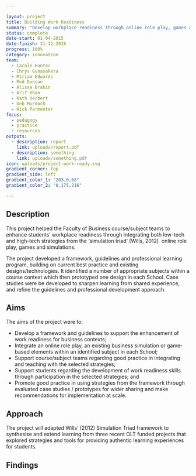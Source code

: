 ```yaml
---

layout: project
title: Building Work Readiness
summary: "Develop workplace readiness through online role play, games and simulations."
status: complete
date-start: 01-04-2015
date-finish: 31-12-2016
progress: 100%
category: innovation
team:
  - Carole Hunter
  - Chrys Gunasakera
  - Miriam Edwards
  - Rod Duncan
  - Alissa Brabin
  - Arif Khan
  - Kath Herbert
  - Deb Murdoch
  - Rick Parmenter
focus:
  - pedagogy
  - practice
  - resources
outputs:
  - description: report
    link: uploads/report.pdf
  - description: something
    link: uploads/something.pdf
icon: uploads/project-work-ready.svg
gradient_corner: top
gradient_side: left
gradient_color_1: "203,0,68"
gradient_color_2: "0,175,216"

---
```


## Description

This project helped the Faculty of Business course/subject teams to enhance students’ workplace readiness through integrating both low­-tech and high­-tech strategies from the ‘simulation triad’ (Wills, 2012) ­ online role play, games and simulations.

The project developed a framework, guidelines and professional learning program, building on current best practice and existing designs/technologies. It identified a number of appropriate subjects within a course context which then prototyped one design in each School. Case studies were be developed to sharpen learning from shared experience, and refine the guidelines and professional development approach.

## Aims

The aims of the project were to:

* Develop a framework and guidelines to support the enhancement of work readiness for business contexts;
* Integrate an online role play, an existing business simulation or game­based elements within an identified subject in each School;
* Support course/subject teams regarding good practice in integrating and teaching with the selected strategies;
* Support students regarding the development of work readiness skills through participation in the selected strategies; and
* Promote good practice in using strategies from the framework through evaluated case studies / prototypes for wider sharing and make recommendations for implementation at scale.

## Approach

The project will adapted Wills’ (2012) Simulation Triad framework to synthesise and extend learning from three recent OLT ­funded projects that explored strategies and tools for providing authentic learning experiences for students.

## Findings
